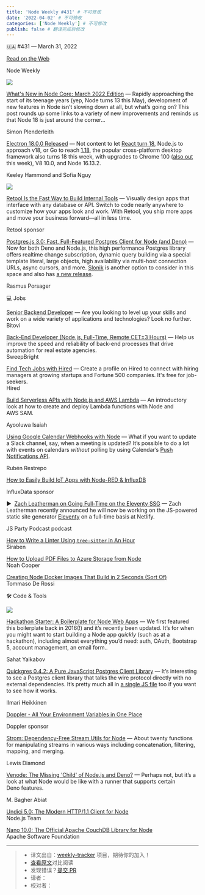 ```yaml
---
title: 'Node Weekly #431' # 不可修改
date: '2022-04-02' # 不可修改
categories: ['Node Weekly'] # 不可修改
publish: false # 翻译完成后修改
---
```


<!--以上是预览信息，图片一张或限制百字左右，前者优先，全文请使用二级及以下标题-->
<!-- more -->

🇺🇦 #​431 — March 31, 2022

[Read on the Web](https://nodeweekly.com/link/121707/web)

Node Weekly

[![](https://res.cloudinary.com/cpress/image/upload/w_1280,e_sharpen:60/fengeaqqi9ps7betiaas.jpg)](https://nodeweekly.com/link/121708/web)

[What's New in Node Core: March 2022 Edition](https://nodeweekly.com/link/121708/web "simonplend.com") — Rapidly approaching the start of its teenage years (yep, Node turns 13 this May), development of new features in Node isn’t slowing down at all, but what’s going on? This post rounds up some links to a variety of new improvements and reminds us that Node 18 is just around the corner...

Simon Plenderleith

[Electron 18.0.0 Released](https://nodeweekly.com/link/121709/web "www.electronjs.org") — Not content to let [React turn 18](https://nodeweekly.com/link/121710/web), Node.js to approach v18, or Go to reach [1.18](https://nodeweekly.com/link/121711/web), the popular cross-platform desktop framework also turns 18 this week, with upgrades to Chrome 100 ([also out](https://nodeweekly.com/link/121712/web) this week), V8 10.0, and Node 16.13.2.

Keeley Hammond and Sofia Nguy

[![](https://copm.s3.amazonaws.com/778e6666.png)](https://nodeweekly.com/link/121713/web)

[Retool Is the Fast Way to Build Internal Tools](https://nodeweekly.com/link/121713/web "retool.com") — Visually design apps that interface with any database or API. Switch to code nearly anywhere to customize how your apps look and work. With Retool, you ship more apps and move your business forward—all in less time.

Retool sponsor

[Postgres.js 3.0: Fast, Full-Featured Postgres Client for Node (and Deno)](https://nodeweekly.com/link/121714/web "github.com") — Now for both Deno and Node.js, this high performance Postgres library offers realtime change subscription, dynamic query building via a special template literal, large objects, high availability via multi-host connection URLs, async cursors, and more. [Slonik](https://nodeweekly.com/link/121715/web) is another option to consider in this space and also has [a new release](https://nodeweekly.com/link/121716/web).

Rasmus Porsager

💻 Jobs

[Senior Backend Developer](https://nodeweekly.com/link/121717/web) — Are you looking to level up your skills and work on a wide variety of applications and technologies? Look no further.  
Bitovi

[Back-End Developer (Node.js, Full-Time, Remote CET±3 Hours)](https://nodeweekly.com/link/121718/web) — Help us improve the speed and reliability of back-end processes that drive automation for real estate agencies.  
SweepBright

[Find Tech Jobs with Hired](https://nodeweekly.com/link/121719/web) — Create a profile on Hired to connect with hiring managers at growing startups and Fortune 500 companies. It's free for job-seekers.  
Hired

[Build Serverless APIs with Node.js and AWS Lambda](https://nodeweekly.com/link/121720/web "blog.appsignal.com") — An introductory look at how to create and deploy Lambda functions with Node and AWS SAM.

Ayooluwa Isaiah

[Using Google Calendar Webhooks with Node](https://nodeweekly.com/link/121721/web "fusebit.io") — What if you want to update a Slack channel, say, when a meeting is updated? It’s possible to do a lot with events on calendars _without_ polling by using Calendar’s [Push Notifications API](https://nodeweekly.com/link/121722/web).

Rubén Restrepo

[How to Easily Build IoT Apps with Node-RED & InfluxDB](https://nodeweekly.com/link/121723/web "www.influxdata.com")

InfluxData sponsor

▶  [Zach Leatherman on Going Full-Time on the Eleventy SSG](https://nodeweekly.com/link/121724/web "changelog.com") — Zach Leatherman recently announced he will now be working on the JS-powered static site generator [Eleventy](https://nodeweekly.com/link/121725/web) on a full-time basis at Netlify.

JS Party Podcast podcast

[How to Write a Linter Using `tree-sitter` in An Hour](https://nodeweekly.com/link/121726/web)  
Siraben

[How to Upload PDF Files to Azure Storage from Node](https://nodeweekly.com/link/121727/web)  
Noah Cooper

[Creating Node Docker Images That Build in 2 Seconds (Sort Of)](https://nodeweekly.com/link/121728/web)  
Tommaso De Rossi

🛠 Code & Tools

[![](https://res.cloudinary.com/cpress/image/upload/w_1280,e_sharpen:60/yoelgf8m2iitkqeidhcs.jpg)](https://nodeweekly.com/link/121729/web)

[Hackathon Starter: A Boilerplate for Node Web Apps](https://nodeweekly.com/link/121729/web "github.com") — We first featured this boilerplate back in 2016(!) and it’s recently been updated. It’s for when you might want to start building a Node app _quickly_ (such as at a hackathon), including almost everything you’d need: auth, OAuth, Bootstrap 5, account management, an email form..

Sahat Yalkabov

[Quickgres 0.4.2: A Pure JavaScript Postgres Client Library](https://nodeweekly.com/link/121730/web "github.com") — It’s interesting to see a Postgres client library that talks the wire protocol directly with no external dependencies. It’s pretty much all in [a single JS file](https://nodeweekly.com/link/121731/web) too if you want to see how it works.

Ilmari Heikkinen

[Doppler - All Your Environment Variables in One Place](https://nodeweekly.com/link/121732/web "www.doppler.com")

Doppler sponsor

[Strom: Dependency-Free Stream Utils for Node](https://nodeweekly.com/link/121733/web "github.com") — About twenty functions for manipulating streams in various ways including concatenation, filtering, mapping, and merging.

Lewis Diamond

[Venode: The Missing 'Child' of Node.js and Deno?](https://nodeweekly.com/link/121734/web "github.com") — Perhaps not, but it’s a look at what Node would be like with a runner that supports certain Deno features.

M. Bagher Abiat

[Undici 5.0: The Modern HTTP/1.1 Client for Node](https://nodeweekly.com/link/121735/web)  
Node.js Team

[Nano 10.0: The Official Apache CouchDB Library for Node](https://nodeweekly.com/link/121736/web)  
Apache Software Foundation

---
> * 译文出自：[weekly-tracker](https://github.com/FEDarling/weekly-tracker) 项目，期待你的加入！
> * [查看原文](https://nodeweekly.com/issues/431)对比阅读
> * 发现错误？[提交 PR](https://github.com/FEDarling/weekly-tracker/blob/main/weeklys/node_weekly/431)
> * 译者：
> * 校对者：
